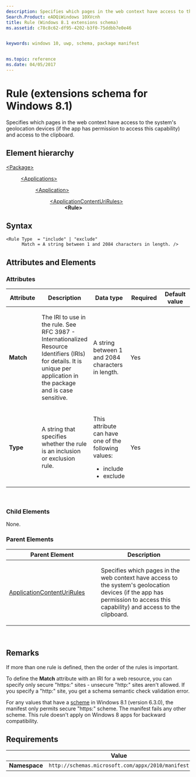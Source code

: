 ```yaml
---
description: Specifies which pages in the web context have access to the system's geolocation devices and access to the clipboard.
Search.Product: eADQiWindows 10XVcnh
title: Rule (Windows 8.1 extensions schema)
ms.assetid: c78c8c62-df95-4202-b3f0-75ddbb7e0e46


keywords: windows 10, uwp, schema, package manifest


ms.topic: reference
ms.date: 04/05/2017
---
```


# Rule (extensions schema for Windows 8.1)

Specifies which pages in the web context have access to the system's geolocation devices (if the app has permission to access this capability) and access to the clipboard.

## Element hierarchy

<dl>
<dt><a href="element-package.md">&lt;Package&gt;</a></dt>
<dd>
<dl>
<dt><a href="element-applications.md">&lt;Applications&gt;</a></dt>
<dd>
<dl>
<dt><a href="element-application.md">&lt;Application&gt;</a></dt>
<dd>
<dl>
<dt><a href="element-applicationcontenturirules.md">&lt;ApplicationContentUriRules&gt;</a></dt>
<dd><b>&lt;Rule&gt;</b></dd>
</dl>
</dd>
</dl>
</dd>
</dl>
</dd>
</dl>

## Syntax

``` syntax
<Rule Type  = "include" | "exclude"
      Match = A string between 1 and 2084 characters in length. />
```

## Attributes and Elements


### Attributes

<table>
<colgroup>
<col width="20%" />
<col width="20%" />
<col width="20%" />
<col width="20%" />
<col width="20%" />
</colgroup>
<thead>
<tr class="header">
<th>Attribute</th>
<th>Description</th>
<th>Data type</th>
<th>Required</th>
<th>Default value</th>
</tr>
</thead>
<tbody>
<tr class="odd">
<td><strong>Match</strong></td>
<td><p>The IRI to use in the rule. See RFC 3987 - Internationalized Resource Identifiers (IRIs) for details. It is unique per application in the package and is case sensitive.</p></td>
<td>A string between 1 and 2084 characters in length.</td>
<td>Yes</td>
<td></td>
</tr>
<tr class="even">
<td><strong>Type</strong></td>
<td><p>A string that specifies whether the rule is an inclusion or exclusion rule.</p></td>
<td><p>This attribute can have one of the following values:</p>
<ul>
<li>include</li>
<li>exclude</li>
</ul></td>
<td>Yes</td>
<td></td>
</tr>
</tbody>
</table>

 

### Child Elements

None.

### Parent Elements

<table>
<colgroup>
<col width="50%" />
<col width="50%" />
</colgroup>
<thead>
<tr class="header">
<th>Parent Element</th>
<th>Description</th>
</tr>
</thead>
<tbody>
<tr class="odd">
<td><a href="element-applicationcontenturirules.md">ApplicationContentUriRules</a> </td>
<td><p>Specifies which pages in the web context have access to the system's geolocation devices (if the app has permission to access this capability) and access to the clipboard.</p></td>
</tr>
</tbody>
</table>

 

## Remarks

If more than one rule is defined, then the order of the rules is important.

To define the **Match** attribute with an IRI for a web resource, you can specify only secure "https:" sites - unsecure "http:" sites aren't allowed. If you specify a "http:" site, you get a schema semantic check validation error.

For any values that have a [scheme](/windows/uwp/launch-resume/launch-maps-app) in Windows 8.1 (version 6.3.0), the manifest only permits secure "https:" scheme. The manifest fails any other scheme. This rule doesn't apply on Windows 8 apps for backward compatibility.

## Requirements

|               |      Value                                                       |
|---------------|-------------------------------------------------------------|
| **Namespace** | `http://schemas.microsoft.com/appx/2010/manifest` |

 

 
